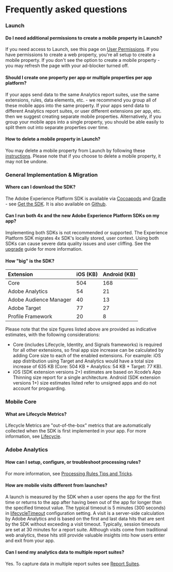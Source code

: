 # Frequently asked questions

### Launch

#### Do I need additional permissions to create a mobile property in Launch?

If you need access to Launch, see this page on [User Permissions](https://docs.adobelaunch.com/administration/user-permissions). If you have permissions to create a web property, you're all setup to create a mobile property. If you don't see the option to create a mobile property - you may refresh the page with your ad-blocker turned off.

#### Should I create one property per app or multiple properties per app platform?

If your apps send data to the same Analytics report suites, use the same extensions, rules, data elements, etc. - we recommend you group all of these mobile apps into the same property. If your apps send data to different Analytics report suites, or user different extensions per app, etc. then we suggest creating separate mobile properties. Alternatively, if you group your mobile apps into a single property, you should be able easily to split them out into separate properties over time.

#### How to delete a mobile property in Launch?

You may delete a mobile property from Launch by following these [instructions](https://docs.adobelaunch.com/administration/companies-and-properties#delete-a-property). Please note that if you choose to delete a mobile property, it may not be undone.

### General Implementation & Migration

#### Where can I download the SDK?

The Adobe Experience Platform SDK is available via [Cocoapods](https://cocoapods.org) and [Gradle](https://gradle.org/) - see [Get the SDK](../../getting-started/get-the-sdk.md). It is also available on [Github](https://github.com/Adobe-Marketing-Cloud/acp-sdks/).

#### Can I run both 4x and the new Adobe Experience Platform SDKs on my app?

Implementing both SDKs is not recommended or supported. The Experience Platform SDK migrates 4x SDK's locally stored, user context. Using both SDKs can cause severe data quality issues and user cliffing. See the [upgrade](../upgrading-to-aep/) guide for more information.

#### **How "big" is the SDK?**

| Extension | iOS  \(KB\) | Android \(KB\) |
| :--- | :--- | :--- |
| Core | 504 | 168 |
| Adobe Analytics | 54 | 21 |
| Adobe Audience Manager | 40 | 13 |
| Adobe Target | 77 | 27 |
| Profile Framework | 20 | 8 |

Please note that the size figures listed above are provided as indicative estimates, with the following considerations:

* Core \(includes Lifecycle, Identity, and Signals frameworks\) is required for all other extensions, so final app size increase can be calculated by adding Core size to each of the enabled extensions. For example: iOS app distribution using Target and Analytics would have a total size increase of 635 KB \(Core: 504 KB + Analytics: 54 KB + Target: 77 KB\).
* iOS \(SDK extension versions 2+\) estimates are based on Xcode’s App Thinning size report for a single architecture. Android \(SDK extension versions 1+\) size estimates listed refer to unsigned apps and do not account for proguarding.

### Mobile Core

#### What are Lifecycle Metrics?

Lifecycle Metrics are "out-of-the-box" metrics that are automatically collected when the SDK is first implemented in your app. For more information, see [Lifecycle](../../using-mobile-extensions/mobile-core/lifecycle/).

### Adobe Analytics

#### How can I setup, configure, or troubleshoot processing rules?

For more information, see [Processing Rules Tips and Tricks](https://marketing.adobe.com/resources/help/en_US/reference/processing_rules_tips.html).

#### How are mobile visits different from launches?

A launch is measured by the SDK when a user opens the app for the first time or returns to the app after having been out of the app for longer than the specified timeout value. The typical timeout is 5 minutes \(300 seconds\) in [lifecycleTimeout](https://aep-sdks.gitbook.io/docs/using-mobile-extensions/mobile-core/lifecycle#configuration-keys) configuration setting. A visit is a server-side calculation by Adobe Analytics and is based on the first and last data hits that are sent by the SDK without exceeding a visit timeout. Typically, session timeouts are set at 30 minutes for a report suite. Although visits come from traditional web analytics, these hits still provide valuable insights into how users enter and exit from your app.

#### Can I send my analytics data to multiple report suites?

Yes. To capture data in multiple report suites see [Report Suites](https://aep-sdks.gitbook.io/docs/using-mobile-extensions/adobe-analytics#report-suites).

